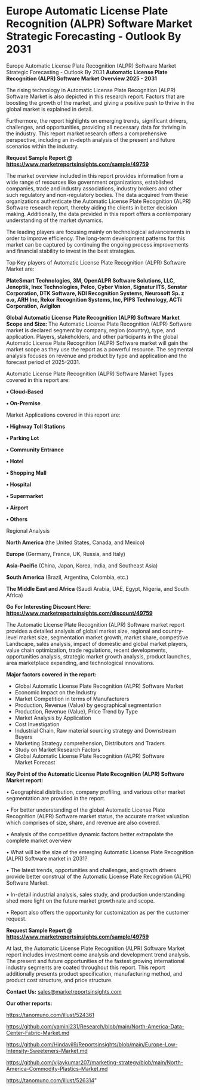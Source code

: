 # Europe Automatic License Plate Recognition (ALPR) Software Market Strategic Forecasting - Outlook By 2031
Europe Automatic License Plate Recognition (ALPR) Software Market Strategic Forecasting - Outlook By 2031
<Strong> Automatic License Plate Recognition (ALPR) Software Market Overview 2025 - 2031</strong>

The rising technology in Automatic License Plate Recognition (ALPR) Software Market is also depicted in this research report. Factors that are boosting the growth of the market, and giving a positive push to thrive in the global market is explained in detail.

Furthermore, the report highlights on emerging trends, significant drivers, challenges, and opportunities, providing all necessary data for thriving in the industry. This report market research offers a comprehensive perspective, including an in-depth analysis of the present and future scenarios within the industry.

<strong>Request Sample Report @ <a href=https://www.marketreportsinsights.com/sample/49759>https://www.marketreportsinsights.com/sample/49759</a></strong>

The market overview included in this report provides information from a wide range of resources like government organizations, established companies, trade and industry associations, industry brokers and other such regulatory and non-regulatory bodies. The data acquired from these organizations authenticate the Automatic License Plate Recognition (ALPR) Software research report, thereby aiding the clients in better decision making. Additionally, the data provided in this report offers a contemporary understanding of the market dynamics.

The leading players are focusing mainly on technological advancements in order to improve efficiency. The long-term development patterns for this market can be captured by continuing the ongoing process improvements and financial stability to invest in the best strategies.

Top Key players of Automatic License Plate Recognition (ALPR) Software Market are:

<strong>PlateSmart Technologies, 3M, OpenALPR Software Solutions, LLC, Jenoptik, Inex Technologies, Pelco, Cyber Vision, Signatur ITS, Senstar Corporation, DTK Software, NDI Recognition Systems, Neurosoft Sp. z o.o, ARH Inc, Rekor Recognition Systems, Inc, PIPS Technology, ACTi Corporation, Avigilon</strong>

<strong><b>Global Automatic License Plate Recognition (ALPR) Software Market Scope and Size:</b></strong>
The Automatic License Plate Recognition (ALPR) Software market is declared segment by company, region (country), type, and application. Players, stakeholders, and other participants in the global Automatic License Plate Recognition (ALPR) Software market will gain the market scope as they use the report as a powerful resource. The segmental analysis focuses on revenue and product by type and application and the forecast period of 2025-2031.

Automatic License Plate Recognition (ALPR) Software Market Types covered in this report are:

<strong>•  Cloud-Based

•  On-Premise</strong>

Market Applications covered in this report are:

<strong>•  Highway Toll Stations

•  Parking Lot

•  Community Entrance

•  Hotel

•  Shopping Mall

•  Hospital

•  Supermarket

•  Airport

•  Others</strong> 

Regional Analysis

<strong>North America</strong> (the United States, Canada, and Mexico)

<strong>Europe</strong> (Germany, France, UK, Russia, and Italy)

<strong>Asia-Pacific</strong> (China, Japan, Korea, India, and Southeast Asia)

<strong>South America</strong> (Brazil, Argentina, Colombia, etc.)

<strong>The Middle East and Africa</strong> (Saudi Arabia, UAE, Egypt, Nigeria, and South Africa)

<strong>Go For Interesting Discount Here: <a href=https://www.marketreportsinsights.com/discount/49759>https://www.marketreportsinsights.com/discount/49759</a></strong>

The Automatic License Plate Recognition (ALPR) Software market report provides a detailed analysis of global market size, regional and country-level market size, segmentation market growth, market share, competitive Landscape, sales analysis, impact of domestic and global market players, value chain optimization, trade regulations, recent developments, opportunities analysis, strategic market growth analysis, product launches, area marketplace expanding, and technological innovations.

<strong><b>Major factors covered in the report:</b></strong>
<ul>
  <li>Global Automatic License Plate Recognition (ALPR) Software Market </li>
  <li>Economic Impact on the Industry</li>
  <li>Market Competition in terms of Manufacturers</li>
  <li>Production, Revenue (Value) by geographical segmentation</li>
  <li>Production, Revenue (Value), Price Trend by Type</li>
  <li>Market Analysis by Application</li>
  <li>Cost Investigation</li>
  <li>Industrial Chain, Raw material sourcing strategy and Downstream Buyers</li>
  <li>Marketing Strategy comprehension, Distributors and Traders</li>
  <li>Study on Market Research Factors</li>
  <li>Global Automatic License Plate Recognition (ALPR) Software Market Forecast</li>
</ul>

<strong><b>Key Point of the Automatic License Plate Recognition (ALPR) Software Market report:</b></strong>

• Geographical distribution, company profiling, and various other market segmentation are provided in the report.

• For better understanding of the global Automatic License Plate Recognition (ALPR) Software market status, the accurate market valuation which comprises of size, share, and revenue are also covered.

• Analysis of the competitive dynamic factors better extrapolate the complete market overview

• What will be the size of the emerging Automatic License Plate Recognition (ALPR) Software market in 2031?

• The latest trends, opportunities and challenges, and growth drivers provide better construal of the Automatic License Plate Recognition (ALPR) Software Market.

• In-detail industrial analysis, sales study, and production understanding shed more light on the future market growth rate and scope.

• Report also offers the opportunity for customization as per the customer request.

<strong>Request Sample Report @ <a href=https://www.marketreportsinsights.com/sample/49759>https://www.marketreportsinsights.com/sample/49759</a></strong>

At last, the Automatic License Plate Recognition (ALPR) Software Market report includes investment come analysis and development trend analysis. The present and future opportunities of the fastest growing international industry segments are coated throughout this report. This report additionally presents product specification, manufacturing method, and product cost structure, and price structure.

<strong>Contact Us:</strong>
sales@marketreportsinsights.com

<strong>Our other reports:</strong>

<a href=https://tanomuno.com/illust/524361>https://tanomuno.com/illust/524361</a>

<a href=https://github.com/yamini231/Research/blob/main/North-America-Data-Center-Fabric-Market.md>https://github.com/yamini231/Research/blob/main/North-America-Data-Center-Fabric-Market.md</a>

<a href=https://github.com/Hindavii9/Reportsinsights/blob/main/Europe-Low-Intensity-Sweeteners-Market.md>https://github.com/Hindavii9/Reportsinsights/blob/main/Europe-Low-Intensity-Sweeteners-Market.md</a>

<a href=https://github.com/vijaykumar207/marketing-strategy/blob/main/North-America-Commodity-Plastics-Market.md>https://github.com/vijaykumar207/marketing-strategy/blob/main/North-America-Commodity-Plastics-Market.md</a>

<a href=https://tanomuno.com/illust/526314>https://tanomuno.com/illust/526314</a>"
